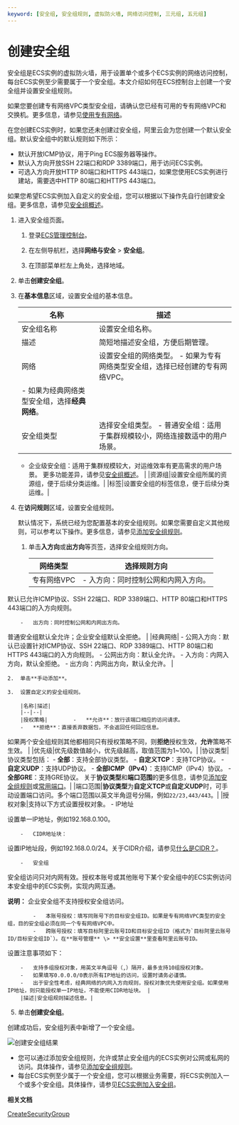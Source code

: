 ```yaml
---
keyword: [安全组, 安全组规则, 虚拟防火墙, 网络访问控制, 三元组, 五元组]
---
```


# 创建安全组

安全组是ECS实例的虚拟防火墙，用于设置单个或多个ECS实例的网络访问控制，每台ECS实例至少需要属于一个安全组。本文介绍如何在ECS控制台上创建一个安全组并设置安全组规则。

如果您要创建专有网络VPC类型安全组，请确认您已经有可用的专有网络VPC和交换机。更多信息，请参见[使用专有网络](/intl.zh-CN/专有网络和交换机/使用专有网络.md)。

在您创建ECS实例时，如果您还未创建过安全组，阿里云会为您创建一个默认安全组。默认安全组中的默认规则如下所示：

-   默认开放ICMP协议，用于Ping ECS服务器等操作。
-   默认入方向开放SSH 22端口和RDP 3389端口，用于访问ECS实例。
-   可选入方向开放HTTP 80端口和HTTPS 443端口，如果您使用ECS实例进行建站，需要选中HTTP 80端口和HTTPS 443端口。

如果您希望ECS实例加入自定义的安全组，您可以根据以下操作先自行创建安全组。更多信息，请参见[安全组概述](/intl.zh-CN/安全/安全组/安全组概述.md)。

1.  进入安全组页面。

    1.  登录[ECS管理控制台](https://ecs.console.aliyun.com)。

    2.  在左侧导航栏，选择**网络与安全** \> **安全组**。

    3.  在顶部菜单栏左上角处，选择地域。

2.  单击**创建安全组**。

3.  在**基本信息**区域，设置安全组的基本信息。

    |名称|描述|
    |--|--|
    |安全组名称|设置安全组名称。|
    |描述|简短地描述安全组，方便后期管理。|
    |网络|设置安全组的网络类型。     -   如果为专有网络类型安全组，选择已经创建的专有网络VPC。
    -   如果为经典网络类型安全组，选择**经典网络**。 |
    |安全组类型|选择安全组类型。     -   普通安全组：适用于集群规模较小，网络连接数适中的用户场景。
    -   企业级安全组：适用于集群规模较大，对运维效率有更高需求的用户场景。
更多功能差异，请参见[安全组概述](/intl.zh-CN/安全/安全组/安全组概述.md)。 |
    |资源组|设置安全组所属的资源组，便于后续分类运维。|
    |标签|设置安全组的标签信息，便于后续分类运维。|

4.  在**访问规则**区域，设置安全组规则。

    默认情况下，系统已经为您配置基本的安全组规则。如果您需要自定义其他规则，可以参考以下操作。更多信息，请参见[添加安全组规则](/intl.zh-CN/安全/安全组/添加安全组规则.md)。

    1.  单击**入方向**或**出方向**等页签，选择安全组规则方向。

        |网络类型|选择规则方向|
        |----|------|
        |专有网络VPC|        -   入方向：同时控制公网和内网入方向。

默认已允许ICMP协议、SSH 22端口、RDP 3389端口、HTTP 80端口和HTTPS 443端口的入方向规则。

        -   出方向：同时控制公网和内网出方向。

普通安全组默认全允许；企业安全组默认全拒绝。 |
        |经典网络|        -   公网入方向：默认已设置针对ICMP协议、SSH 22端口、RDP 3389端口、HTTP 80端口和HTTPS 443端口的入方向规则。
        -   公网出方向：默认全允许。
        -   入方向：内网入方向，默认全拒绝。
        -   出方向：内网出方向，默认全允许。 |

    2.  单击**手动添加**。

    3.  设置自定义的安全组规则。

        |名称|描述|
        |--|--|
        |授权策略|        -   **允许**：放行该端口相应的访问请求。
        -   **拒绝**：直接丢弃数据包，不会返回任何回应信息。
如果两个安全组规则其他都相同只有授权策略不同，则**拒绝**授权生效，**允许**策略不生效。 |
        |优先级|优先级数值越小，优先级越高，取值范围为1~100。|
        |协议类型|协议类型包括：         -   **全部**：支持全部协议类型。
        -   **自定义TCP**：支持TCP协议。
        -   **自定义UDP**：支持UDP协议。
        -   **全部ICMP（IPv4）**：支持ICMP（IPv4）协议。
        -   **全部GRE**：支持GRE协议。
关于**协议类型**和**端口范围**的更多信息，请参见[添加安全组规则](/intl.zh-CN/安全/安全组/添加安全组规则.md)或[常用端口](/intl.zh-CN/安全/安全组/常用端口的典型应用.md)。|
        |端口范围|**协议类型**为**自定义TCP**或**自定义UDP**时，可手动设置端口访问。多个端口范围以英文半角逗号分隔，例如`22/23,443/443`。|
        |授权对象|支持以下方式设置授权对象。         -   IP地址

设置单一IP地址，例如192.168.0.100。

        -   CIDR地址块：

设置IP地址段，例如192.168.0.0/24。关于CIDR介绍，请参见[什么是CIDR？](/intl.zh-CN/网络/网络FAQ.md)。

        -   安全组

安全组访问只对内网有效。授权本账号或其他账号下某个安全组中的ECS实例访问本安全组中的ECS实例，实现内网互通。

**说明：** 企业安全组不支持授权安全组访问。

            -   本账号授权：填写同账号下的目标安全组ID。如果是专有网络VPC类型的安全组，目的安全组必须在同一个专有网络VPC中。
            -   跨账号授权：填写目标阿里云账号ID和目标安全组ID（格式为`目标阿里云账号ID/目标安全组ID`）。在**账号管理** \> **安全设置**里查看阿里云账号ID。
设置注意事项如下：

        -   支持多组授权对象，用英文半角逗号（,）隔开，最多支持10组授权对象。
        -   如果填写0.0.0.0/0表示所有IP地址的访问，设置时请务必谨慎。
        -   出于安全性考虑，经典网络的内网入方向规则，授权对象优先使用安全组。如果使用IP地址，则只能授权单一IP地址，不能使用CIDR地址块。 |
        |描述|安全组规则描述信息。|

5.  单击**创建安全组**。


创建成功后，安全组列表中新增了一个安全组。

![创建安全组结果](https://static-aliyun-doc.oss-accelerate.aliyuncs.com/assets/img/zh-CN/3634129951/p96162.png)

-   您可以通过添加安全组规则，允许或禁止安全组内的ECS实例对公网或私网的访问。具体操作，请参见[添加安全组规则](/intl.zh-CN/安全/安全组/添加安全组规则.md)。
-   每台ECS实例至少属于一个安全组，您可以根据业务需要，将ECS实例加入一个或多个安全组。具体操作，请参见[ECS实例加入安全组](/intl.zh-CN/安全/安全组/ECS实例加入安全组.md)。

**相关文档**  


[CreateSecurityGroup](/intl.zh-CN/API参考/安全组/CreateSecurityGroup.md)


